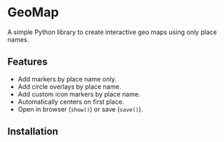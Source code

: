 # GeoMap

A simple Python library to create interactive geo maps using only place names.

## Features

- Add markers by place name only.
- Add circle overlays by place name.
- Add custom icon markers by place name.
- Automatically centers on first place.
- Open in browser (`show()`) or save (`save()`).

## Installation

